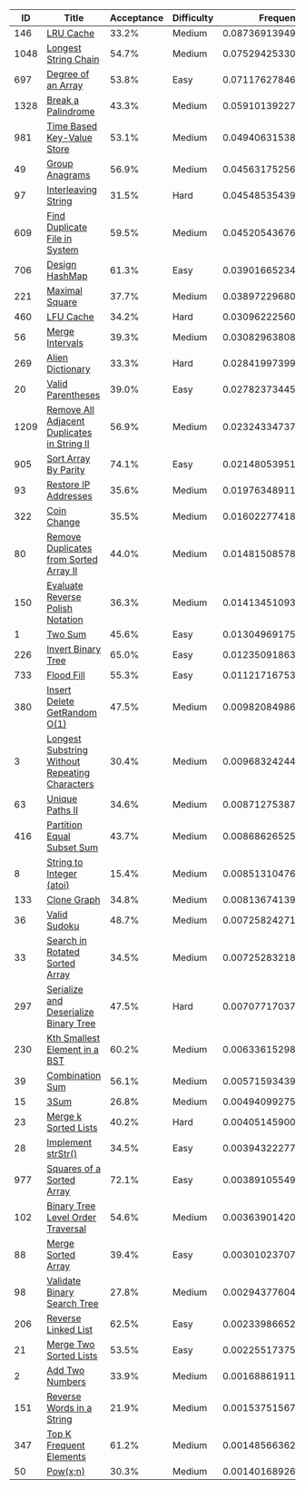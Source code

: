 |ID|Title|Acceptance|Difficulty|Frequency|
|----|-----|----|---|---|
|146|[LRU Cache]( https://leetcode.com/problems/lru-cache)|33.2%|Medium|0.0873691394938576|
|1048|[Longest String Chain]( https://leetcode.com/problems/longest-string-chain)|54.7%|Medium|0.07529425330187599|
|697|[Degree of an Array]( https://leetcode.com/problems/degree-of-an-array)|53.8%|Easy|0.07117627846789498|
|1328|[Break a Palindrome]( https://leetcode.com/problems/break-a-palindrome)|43.3%|Medium|0.05910139227591337|
|981|[Time Based Key-Value Store]( https://leetcode.com/problems/time-based-key-value-store)|53.1%|Medium|0.049406315387071284|
|49|[Group Anagrams]( https://leetcode.com/problems/group-anagrams)|56.9%|Medium|0.045631752563977224|
|97|[Interleaving String]( https://leetcode.com/problems/interleaving-string)|31.5%|Hard|0.04548535439411653|
|609|[Find Duplicate File in System]( https://leetcode.com/problems/find-duplicate-file-in-system)|59.5%|Medium|0.045205436768046794|
|706|[Design HashMap]( https://leetcode.com/problems/design-hashmap)|61.3%|Easy|0.039016652342451774|
|221|[Maximal Square]( https://leetcode.com/problems/maximal-square)|37.7%|Medium|0.03897229680620825|
|460|[LFU Cache]( https://leetcode.com/problems/lfu-cache)|34.2%|Hard|0.030962225603966897|
|56|[Merge Intervals]( https://leetcode.com/problems/merge-intervals)|39.3%|Medium|0.030829638084076787|
|269|[Alien Dictionary]( https://leetcode.com/problems/alien-dictionary)|33.3%|Hard|0.02841997399127492|
|20|[Valid Parentheses]( https://leetcode.com/problems/valid-parentheses)|39.0%|Easy|0.02782373445001039|
|1209|[Remove All Adjacent Duplicates in String II]( https://leetcode.com/problems/remove-all-adjacent-duplicates-in-string-ii)|56.9%|Medium|0.02324334737232728|
|905|[Sort Array By Parity]( https://leetcode.com/problems/sort-array-by-parity)|74.1%|Easy|0.02148053951675942|
|93|[Restore IP Addresses]( https://leetcode.com/problems/restore-ip-addresses)|35.6%|Medium|0.019763489118839635|
|322|[Coin Change]( https://leetcode.com/problems/coin-change)|35.5%|Medium|0.016022774188122292|
|80|[Remove Duplicates from Sorted Array II]( https://leetcode.com/problems/remove-duplicates-from-sorted-array-ii)|44.0%|Medium|0.014815085785140639|
|150|[Evaluate Reverse Polish Notation]( https://leetcode.com/problems/evaluate-reverse-polish-notation)|36.3%|Medium|0.01413451093490476|
|1|[Two Sum]( https://leetcode.com/problems/two-sum)|45.6%|Easy|0.013049691753224608|
|226|[Invert Binary Tree]( https://leetcode.com/problems/invert-binary-tree)|65.0%|Easy|0.01235091863400913|
|733|[Flood Fill]( https://leetcode.com/problems/flood-fill)|55.3%|Easy|0.011217167530924988|
|380|[Insert Delete GetRandom O(1)]( https://leetcode.com/problems/insert-delete-getrandom-o1)|47.5%|Medium|0.009820849864094454|
|3|[Longest Substring Without Repeating Characters]( https://leetcode.com/problems/longest-substring-without-repeating-characters)|30.4%|Medium|0.009683242444739549|
|63|[Unique Paths II]( https://leetcode.com/problems/unique-paths-ii)|34.6%|Medium|0.008712753874961187|
|416|[Partition Equal Subset Sum]( https://leetcode.com/problems/partition-equal-subset-sum)|43.7%|Medium|0.008686265255960345|
|8|[String to Integer (atoi)]( https://leetcode.com/problems/string-to-integer-atoi)|15.4%|Medium|0.008513104762248265|
|133|[Clone Graph]( https://leetcode.com/problems/clone-graph)|34.8%|Medium|0.008136741393061732|
|36|[Valid Sudoku]( https://leetcode.com/problems/valid-sudoku)|48.7%|Medium|0.007258242715805398|
|33|[Search in Rotated Sorted Array]( https://leetcode.com/problems/search-in-rotated-sorted-array)|34.5%|Medium|0.007252832180390353|
|297|[Serialize and Deserialize Binary Tree]( https://leetcode.com/problems/serialize-and-deserialize-binary-tree)|47.5%|Hard|0.007077170374085099|
|230|[Kth Smallest Element in a BST]( https://leetcode.com/problems/kth-smallest-element-in-a-bst)|60.2%|Medium|0.0063361529894967236|
|39|[Combination Sum]( https://leetcode.com/problems/combination-sum)|56.1%|Medium|0.005715934396440999|
|15|[3Sum]( https://leetcode.com/problems/3sum)|26.8%|Medium|0.004940992758742591|
|23|[Merge k Sorted Lists]( https://leetcode.com/problems/merge-k-sorted-lists)|40.2%|Hard|0.004051459000748015|
|28|[Implement strStr()]( https://leetcode.com/problems/implement-strstr)|34.5%|Easy|0.003943222775040032|
|977|[Squares of a Sorted Array]( https://leetcode.com/problems/squares-of-a-sorted-array)|72.1%|Easy|0.003891055492966611|
|102|[Binary Tree Level Order Traversal]( https://leetcode.com/problems/binary-tree-level-order-traversal)|54.6%|Medium|0.003639014205004082|
|88|[Merge Sorted Array]( https://leetcode.com/problems/merge-sorted-array)|39.4%|Easy|0.0030102370714243072|
|98|[Validate Binary Search Tree]( https://leetcode.com/problems/validate-binary-search-tree)|27.8%|Medium|0.002943776044013381|
|206|[Reverse Linked List]( https://leetcode.com/problems/reverse-linked-list)|62.5%|Easy|0.0023398665252948926|
|21|[Merge Two Sorted Lists]( https://leetcode.com/problems/merge-two-sorted-lists)|53.5%|Easy|0.0022551737583973706|
|2|[Add Two Numbers]( https://leetcode.com/problems/add-two-numbers)|33.9%|Medium|0.0016886191111440908|
|151|[Reverse Words in a String]( https://leetcode.com/problems/reverse-words-in-a-string)|21.9%|Medium|0.0015375156780384337|
|347|[Top K Frequent Elements]( https://leetcode.com/problems/top-k-frequent-elements)|61.2%|Medium|0.0014856636219477439|
|50|[Pow(x;n)]( https://leetcode.com/problems/powx-n)|30.3%|Medium|0.0014016892647828818|
